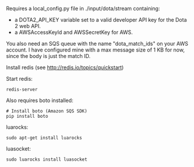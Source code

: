 Requires a local_config.py file in ./input/dota/stream containing:

* a DOTA2_API_KEY variable set to a valid developer API key for the Dota 2 web
    API.
* a AWSAccessKeyId and AWSSecretKey for AWS.

You also need an SQS queue with the name "dota_match_ids" on your AWS account.
I have configured mine with a max message size of 1 KB for now, since the body
is just the match ID.

Install redis (see http://redis.io/topics/quickstart)

Start redis:

    redis-server

Also requires boto installed:

    # Install boto (Amazon SQS SDK)
    pip install boto

luarocks:

    sudo apt-get install luarocks

luasocket:

    sudo luarocks install luasocket

